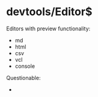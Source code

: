 # devtools/Editor$

Editors with preview functionality:

* md
* html
* csv
* vcl
* console

Questionable:

* 
